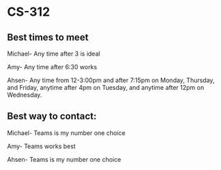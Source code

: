 # CS-312

## Best times to meet
Michael- Any time after 3 is ideal

Amy- Any time after 6:30 works

Ahsen- Any time from 12-3:00pm and after 7:15pm on Monday, Thursday, and Friday, anytime after 4pm on Tuesday, and anytime after 12pm on Wednesday.

## Best way to contact:
Michael- Teams is my number one choice 

Amy- Teams works best

Ahsen- Teams is my number one choice
